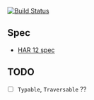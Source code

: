[![Build Status](https://secure.travis-ci.org/freizl/har.png?branch=master)](http://travis-ci.org/freizl/har)

## Spec ##

- [HAR 12 spec](http://www.softwareishard.com/blog/har-12-spec/)

## TODO ##
- [ ] `Typable`, `Traversable` ??
